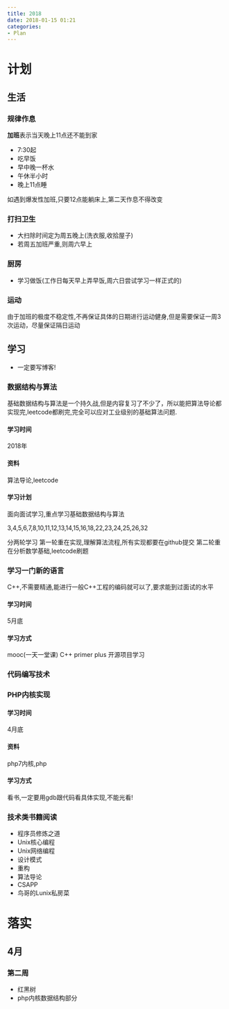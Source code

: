 ```yaml
---
title: 2018
date: 2018-01-15 01:21
categories: 
- Plan
---
```


# 计划
## 生活
### 规律作息
**加班**表示当天晚上11点还不能到家
* 7:30起
* 吃早饭
* 早中晚一杯水
* 午休半小时
* 晚上11点睡

如遇到爆发性加班,只要12点能躺床上,第二天作息不得改变

### 打扫卫生
* 大扫除时间定为周五晚上(洗衣服,收拾屋子)
* 若周五加班严重,则周六早上

### 厨房
* 学习做饭(工作日每天早上弄早饭,周六日尝试学习一样正式的)

### 运动
由于加班的极度不稳定性,不再保证具体的日期进行运动健身,但是需要保证一周3次运动，尽量保证隔日运动

## 学习
* 一定要写博客!
### 数据结构与算法
基础数据结构与算法是一个持久战,但是内容复习了不少了，所以能把算法导论都实现完,leetcode都刷完,完全可以应对工业级别的基础算法问题.
#### 学习时间
2018年

#### 资料
算法导论,leetcode

#### 学习计划
面向面试学习,重点学习基础数据结构与算法

3,4,5,6,7,8,10,11,12,13,14,15,16,18,22,23,24,25,26,32

分两轮学习
第一轮重在实现,理解算法流程,所有实现都要在github提交
第二轮重在分析数学基础,leetcode刷题


### 学习一门新的语言
C++,不需要精通,能进行一般C++工程的编码就可以了,要求能到过面试的水平
#### 学习时间
5月底

#### 学习方式
mooc(一天一堂课) C++ primer plus 开源项目学习

### 代码编写技术 

### PHP内核实现
#### 学习时间
4月底
#### 资料
php7内核,php

#### 学习方式
看书,一定要用gdb跟代码看具体实现,不能光看!
### 技术类书籍阅读
* 程序员修炼之道
* Unix核心编程
* Unix网络编程
* 设计模式
* 重构
* 算法导论
* CSAPP
* 鸟哥的Lunix私房菜

# 落实
## 4月
### 第二周
* 红黑树
* php内核数据结构部分


